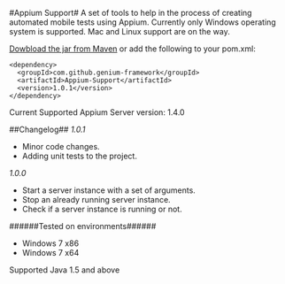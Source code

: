 #Appium Support#
A set of tools to help in the process of creating automated mobile tests using Appium. Currently only Windows operating system is supported. Mac and Linux support are on the way.

[Dowbload the jar from Maven](https://oss.sonatype.org/content/groups/public/com/github/genium-framework/Appium-Support/1.0.0/Appium-Support-1.0.0.jar) or add the following to your pom.xml:

```
<dependency>
  <groupId>com.github.genium-framework</groupId>
  <artifactId>Appium-Support</artifactId>
  <version>1.0.1</version>
</dependency>
```

Current Supported Appium Server version: 1.4.0

##Changelog##
*1.0.1*
- Minor code changes.
- Adding unit tests to the project.

*1.0.0*
- Start a server instance with a set of arguments.
- Stop an already running server instance.
- Check if a server instance is running or not.

######Tested on environments######
- Windows 7 x86
- Windows 7 x64

Supported Java 1.5 and above

